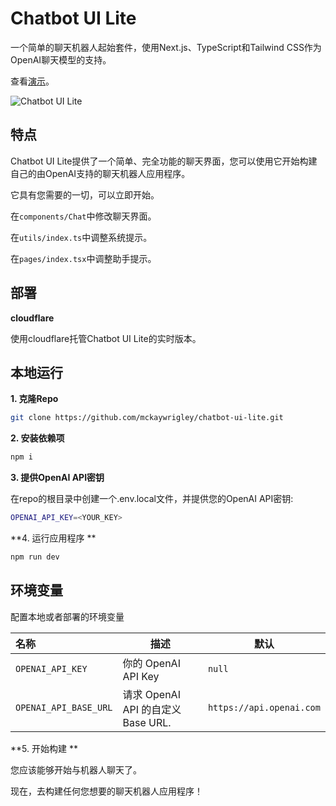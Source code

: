 # Chatbot UI Lite

一个简单的聊天机器人起始套件，使用Next.js、TypeScript和Tailwind CSS作为OpenAI聊天模型的支持。

查看[演示]( https://chatbot-ui-lite.pages.dev/ )。



![Chatbot UI Lite](./public/screenshot.png)

## 特点

Chatbot UI Lite提供了一个简单、完全功能的聊天界面，您可以使用它开始构建自己的由OpenAI支持的聊天机器人应用程序。

它具有您需要的一切，可以立即开始。

在`components/Chat`中修改聊天界面。

在`utils/index.ts`中调整系统提示。

在`pages/index.tsx`中调整助手提示。

## 部署

**cloudflare**

使用cloudflare托管Chatbot UI Lite的实时版本。

## 本地运行

**1. 克隆Repo**

```bash
git clone https://github.com/mckaywrigley/chatbot-ui-lite.git
```

**2. 安装依赖项**

```bash
npm i
```

**3. 提供OpenAI API密钥**

在repo的根目录中创建一个.env.local文件，并提供您的OpenAI API密钥:

```bash
OPENAI_API_KEY=<YOUR_KEY>
```

**4.  运行应用程序 **

```bash
npm run dev
```

## 环境变量

配置本地或者部署的环境变量

| 名称                  | 描述                               | 默认                     |
| :-------------------- | ---------------------------------- | ------------------------ |
| `OPENAI_API_KEY`      | 你的 OpenAI API Key                | `null`                   |
| `OPENAI_API_BASE_URL` | 请求 OpenAI API 的自定义 Base URL. | `https://api.openai.com` |



**5. 开始构建 **

您应该能够开始与机器人聊天了。

现在，去构建任何您想要的聊天机器人应用程序！
